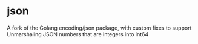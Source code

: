 # json
A fork of the Golang encoding/json package, with custom fixes to support Unmarshaling JSON numbers that are integers into int64